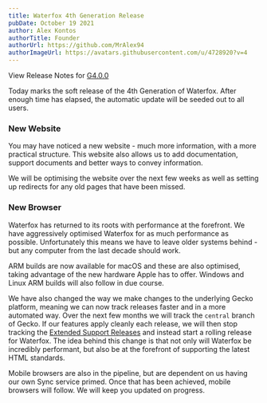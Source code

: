 ```yaml
---
title: Waterfox 4th Generation Release
pubDate: October 19 2021
author: Alex Kontos
authorTitle: Founder
authorUrl: https://github.com/MrAlex94
authorImageUrl: https://avatars.githubusercontent.com/u/4728920?v=4
---
```


View Release Notes for [G4.0.0](/en/docs/releases/g400)

Today marks the soft release of the 4th Generation of Waterfox. After enough time has elapsed, the automatic update will be seeded out to all users.

### New Website

You may have noticed a new website - much more information, with a more practical structure. This website also allows us to add documentation, support documents and better ways to convey information. 

We will be optimising the website over the next few weeks as well as setting up redirects for any old pages that have been missed.

### New Browser

Waterfox has returned to its roots with performance at the forefront. We have aggressively optimised Waterfox for as much performance as possible. Unfortunately this means we have to leave older systems behind - but any computer from the last decade should work.

ARM builds are now available for macOS and these are also optimised, taking advantage of the new hardware Apple has to offer. Windows and Linux ARM builds will also follow in due course.

We have also changed the way we make changes to the underlying Gecko platform, meaning we can now track releases faster and in a more automated way. Over the next few months we will track the `central` branch of Gecko. If our features apply cleanly each release, we will then stop tracking the [Extended Support Releases](https://support.mozilla.org/en-US/kb/switch-to-firefox-extended-support-release-esr) and instead start a rolling release for Waterfox. The idea behind this change is that not only will Waterfox be incredibly performant, but also be at the forefront of supporting the latest HTML standards.

Mobile browsers are also in the pipeline, but are dependent on us having our own Sync service primed. Once that has been achieved, mobile browsers will follow. We will keep you updated on progress.